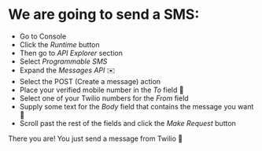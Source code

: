 # We are going to send a SMS:
* Go to Console
* Click the *Runtime* button
* Then go to *API Explorer* section
* Select *Programmable SMS*
* Expand the *Messages API* ✉️
* Select the POST (Create a message) action 
* Place your verified mobile number in the *To* field 📱
* Select one of your Twilio numbers for the *From* field
* Supply some text for the *Body* field that contains the message you want 💭
* Scroll past the rest of the fields and click the *Make Request* button 

There you are! You just send a message from Twilio 🙉